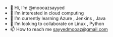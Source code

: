 - 👋 Hi, I’m @moooazsayyed
- 👀 I’m interested in cloud computing
- 🌱 I’m currently learning Azure , Jenkins , Java
- 💞️ I’m looking to collaborate on Linux , Python
- 📫 How to reach me sayyedmooaz@gmail.com

<!---
moooazsayyed/moooazsayyed is a ✨ special ✨ repository because its `README.md` (this file) appears on your GitHub profile.
You can click the Preview link to take a look at your changes.
--->
